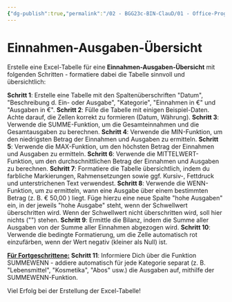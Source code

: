 ```yaml
---
{"dg-publish":true,"permalink":"/02 - BGG23c-BIN-ClauD/01 - Office-Programme/03 - Excel/08a - Einnahmen-Ausgaben-Übersicht/"}
---
```


# Einnahmen-Ausgaben-Übersicht

Erstelle eine Excel-Tabelle für eine **Einnahmen-Ausgaben-Übersicht** mit folgenden Schritten - formatiere dabei die Tabelle sinnvoll und übersichtlich:

**Schritt 1**: Erstelle eine Tabelle mit den Spaltenüberschriften "Datum", "Beschreibung d. Ein- oder Ausgabe", "Kategorie", "Einnahmen in €" und "Ausgaben in €".
**Schritt 2**: Fülle die Tabelle mit einigen Beispiel-Daten. Achte darauf, die Zellen korrekt zu formieren (Datum, Währung).
**Schritt 3**: Verwende die SUMME-Funktion, um die Gesamteinnahmen und die Gesamtausgaben zu berechnen.
**Schritt 4**: Verwende die MIN-Funktion, um den niedrigsten Betrag der Einnahmen und Ausgaben zu ermitteln.
**Schritt 5**: Verwende die MAX-Funktion, um den höchsten Betrag der Einnahmen und Ausgaben zu ermitteln.
**Schritt 6**: Verwende die MITTELWERT-Funktion, um den durchschnittlichen Betrag der Einnahmen und Ausgaben zu berechnen.
**Schritt 7**: Formatiere die Tabelle übersichtlich, indem du farbliche Markierungen, Rahmensetzungen sowie ggf. Kursiv-, Fettdruck und unterstrichenen Text verwendest.
**Schritt 8**: Verwende die WENN-Funktion, um zu ermitteln, wann eine Ausgabe über einem bestimmten Betrag (z. B. € 50,00 ) liegt. Füge hierzu eine neue Spalte "hohe Ausgaben" ein, in der jeweils "hohe Ausgabe" steht, wenn der Schwellwert überschritten wird. Wenn der Schwellwert nicht überschritten wird, soll hier nichts ("") stehen.
**Schritt 9**: Ermittle die Bilanz, indem die Summe aller Ausgaben von der Summe aller Einnahmen abgezogen wird. 
**Schritt 10**: Verwende die bedingte Formatierung, um die Zelle automatisch rot einzufärben, wenn der Wert negativ (kleiner als Null) ist.

**<u>Für Fortgeschrittene:</u>**
**Schritt 11**: Informiere Dich über die Funktion SUMMEWENN - addiere automatisch für jede Kategorie separat (z. B. "Lebensmittel", "Kosmetika", "Abos" usw.) die Ausgaben auf, mithilfe der SUMMEWENN-Funktion.

Viel Erfolg bei der Erstellung der Excel-Tabelle!